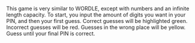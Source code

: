 This game is very similar to WORDLE, except with numbers and an infinite length capacity. To start, you input the 
amount of digits you want in your PIN, and then your first guess. Correct guesses will be highlighted green. Incorrect 
guesses will be red. Guesses in the wrong place will be yellow. Guess until your final PIN is correct.
